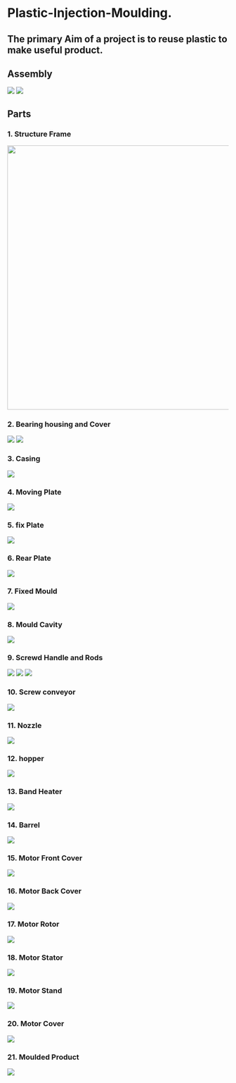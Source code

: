 # Plastic-Injection-Moulding.

##  The primary Aim of a project is to reuse plastic to make useful product.

## Assembly

<img src="Images/2024-07-16_17-59.png">

<img src="Images/2024-07-16_18-00.png">

## Parts 

### 1. Structure Frame

<img src="Images/structure frame.png" width=600 >

### 2. Bearing housing and Cover

<img src="Images/bearing housing.png">
<img src="Images/brg housing cover.png">

### 3. Casing

<img src="Images/casing.png"> 

### 4. Moving Plate

<img src="Images/moving plate.png">

### 5. fix  Plate

<img src="Images/ejector plate.png">

### 6. Rear Plate

<img src="Images/rear plate.png">

### 7. Fixed Mould

<img src="Images/fixed mold.png">

### 8. Mould Cavity

<img src="Images/mold cavity.png">

### 9. Screwd Handle and Rods

<img src="Images/screwd handle.png">
<img src="Images/rod.png">
<img src="Images/rod2.png">

### 10. Screw conveyor

<img src="Images/screw (conveyor).png">

### 11. Nozzle

<img src="Images/nozzle.png">

### 12. hopper

<img src="Images/hopper.png">

### 13. Band Heater

<img src="Images/ban heater.png">

### 14. Barrel

<img src="Images/barrel.png">

### 15. Motor Front Cover

<img src="Images/front cover motor.png">

### 16. Motor Back Cover

<img src="Images/motor back cover.png">

### 17. Motor Rotor

<img src="Images/rotor.png">

### 18. Motor Stator

<img src="Images/brg housing cover.png">

### 19. Motor Stand

<img src="Images/motor stand.png">

### 20. Motor Cover

<img src="Images/cover.png">

### 21. Moulded Product

<img src="Images/molded product.png">
